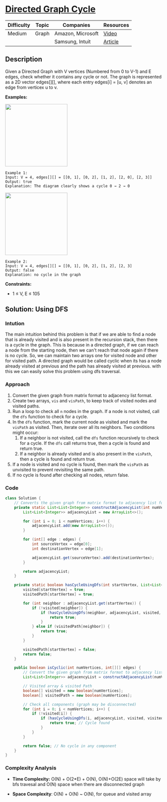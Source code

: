 # [Directed Graph Cycle](https://www.geeksforgeeks.org/problems/detect-cycle-in-a-directed-graph/1)

| Difficulty | Topic        | Companies           | Resources   |
| ---------- | ------------ | ------------------- | ----------- |
| Medium     | Graph        | Amazon, Microsoft   | [Video](https://youtu.be/uzVUw90ZFIg)   |
|            |              | Samsung, Intuit     | [Article](https://takeuforward.org/data-structure/detect-a-cycle-in-directed-graph-topological-sort-kahns-algorithm-g-23/)   |

## Description
Given a Directed Graph with V vertices (Numbered from 0 to V-1) and E edges, check whether it contains any cycle or not.
The graph is represented as a 2D vector edges[][], where each entry edges[i] = [u, v] denotes an edge from verticex u to v.

**Examples:**

<img src="https://media.geeksforgeeks.org/img-practice/prod/addEditProblem/700218/Web/Other/blobid0_1744197297.jpg" height=200 width=200/>

```
Example 1:
Input: V = 4, edges[][] = [[0, 1], [0, 2], [1, 2], [2, 0], [2, 3]]
Output: true
Explanation: The diagram clearly shows a cycle 0 → 2 → 0
```

<img src="https://media.geeksforgeeks.org/img-practice/prod/addEditProblem/700218/Web/Other/blobid1_1744197327.jpg" height=200 width=200/>

```
Example 2:
Input: V = 4, edges[][] = [[0, 1], [0, 2], [1, 2], [2, 3]
Output: false
Explanation: no cycle in the graph
```

**Constraints:**

- 1 ≤ V, E ≤ 105


## Solution: Using DFS

### Intution
The main intuition behind this problem is that if we are able to find a node that is already visited and is also present in the recursion stack, then there is a cycle in the graph. This is because in a directed graph, if we can reach a node from the starting node, then we can't reach that node again if there is no cycle. So, we can maintain two arrays one for visited node and other for visited path. A directed graph would be called cyclic when its has a node already visited at previous and the path has already visited at previous. with this we can easily solve this problem using dfs traversal.

### Approach
1. Convert the given graph from matrix format to adjacency list format.
2. Create two arrays, `vis` and `visPath`, to keep track of visited nodes and visited paths.
3. Run a loop to check all `n` nodes in the graph. If a node is not visited, call the `dfs` function to check for a cycle.
4. In the `dfs` function, mark the current node as visited and mark the `visPath` as visited. Then, iterate over all its neighbors. Two conditions might occur:
   1. If a neighbor is not visited, call the `dfs` function recursively to check for a cycle. If the `dfs` call returns true, then a cycle is found and return true.
   2. If a neighbor is already visited and is also present in the `visPath`, then a cycle is found and return true.
5. If a node is visited and no cycle is found, then mark the `visPath` as unvisited to prevent revisiting the same path.
6. If no cycle is found after checking all nodes, return false.

### Code
```java
class Solution {
    // Converts the given graph from matrix format to adjacency list format.
    private static List<List<Integer>> constructAdjacencyList(int numVertices, int[][] edges) {
        List<List<Integer>> adjacencyList = new ArrayList<>();

        for (int i = 0; i < numVertices; i++) {
            adjacencyList.add(new ArrayList<>());
        }

        for (int[] edge : edges) {
            int sourceVertex = edge[0];
            int destinationVertex = edge[1];

            adjacencyList.get(sourceVertex).add(destinationVertex);
        }

        return adjacencyList;
    }

    private static boolean hasCycleUsingDfs(int startVertex, List<List<Integer>> adjacencyList, boolean[] visited, boolean[] visitedPath) {
        visited[startVertex] = true;
        visitedPath[startVertex] = true;

        for (int neighbor : adjacencyList.get(startVertex)) {
            if (!visited[neighbor]) {
                if (hasCycleUsingDfs(neighbor, adjacencyList, visited, visitedPath)) {
                    return true;
                }
            } else if (visitedPath[neighbor]) {
                return true;
            }
        }

        visitedPath[startVertex] = false;
        return false;
    }

    public boolean isCyclic(int numVertices, int[][] edges) {
        // Convert the given graph from matrix format to adjacency list format
        List<List<Integer>> adjacencyList = constructAdjacencyList(numVertices, edges);

        // Visited array & visited Path
        boolean[] visited = new boolean[numVertices];
        boolean[] visitedPath = new boolean[numVertices];

        // Check all components (graph may be disconnected)
        for (int i = 0; i < numVertices; i++) {
            if (!visited[i]) {
                if (hasCycleUsingDfs(i, adjacencyList, visited, visitedPath)) {
                    return true; // Cycle found
                }
            }
        }

        return false; // No cycle in any component
    }
}
```

### Complexity Analysis
- **Time Complexity:** O(N) + O(2*E) + O(N), 
    O(N)+O(2E) space will take by bfs travesal and O(N) space when there are disconnected graph
    
- **Space Complexity**: O(N) + O(N) ~ O(N), for queue and visited array